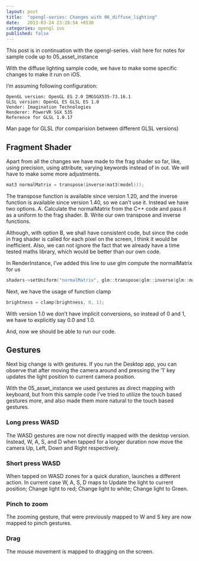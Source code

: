 ```yaml
---
layout: post
title:  "opengl-series: Changes with 06_diffuse_lighting"
date:   2013-03-24 23:28:54 +0530
categories: opengl ios
published: false
---
```


This post is in continuation with the opengl-series. 
visit here for notes for sample code up to 05_asset_instance

With the diffuse lighting sample code, we have to make some specific changes to make it run on iOS.

I’m assuming following configuration:

```
OpenGL version: OpenGL ES 2.0 IMGSGX535-73.16.1
GLSL version: OpenGL ES GLSL ES 1.0
Vendor: Imagination Technologies
Renderer: PowerVR SGX 535
Reference for GLSL 1.0.17
```

Man page for GLSL (for comparision between different GLSL versions)

## Fragment Shader

Apart from all the changes we have made to the frag shader so far, like, using precision, using attribute, varying keywords instead of in out. We will have to make some more adjustments.
``` cpp
mat3 normalMatrix = transpose(inverse(mat3(model)));
```

The transpose function is available since version 1.20, and the  inverse function is available since version 1.40, so we can’t use it. Instead we have two options. A. Calculate the normalMatrix from the C++ code and pass it as a uniform to the frag shader. B. Write our own transpose and inverse functions.

Although, with option B, we shall have consistent code, but since the code in frag shader is called for each pixel on the screen, I think it would be inefficient. Also, we can not ignore the fact that we already have a time tested maths library, which would be better than our own code.

In RenderInstance, I’ve added this line to use glm compute the normalMatrix for us
``` cpp
shaders->setUniform("normalMatrix", glm::transpose(glm::inverse(glm::mat3(inst.transform))));
```

Next, we have the usage of function clamp
``` cpp
brightness = clamp(brightness, 0, 1);
```

With version 1.0 we don’t have implicit conversions, so instead of 0 and 1, we have to explicitly say 0.0 and 1.0.

And, now we should be able to run our code.


## Gestures

Next big change is with gestures. If you run the Desktop app, you can observe that after moving the camera around and pressing the ’1′ key updates the light position to current camera position.

With the 05_asset_instance we used gestures as direct mapping with keyboard, but from this sample code I’ve tried to utilize the touch based gestures more, and also made them more natural to the touch based gestures.

### Long press WASD

The WASD gestures are now not directly mapped with the desktop version. Instead, W, A, S, and D when tapped for a longer duration now move the camera Up, Left, Down and Right respectively.

### Short press WASD

When tapped on WASD zones for a quick duration, launches a different action. In current case W, A, S, D maps to Update the light to current position; Change light to red; Change light to white; Change light to Green.


### Pinch to zoom

The zooming gesture, that were previously mapped to W and S key are now mapped to pinch gestures.


### Drag

The mouse movement is mapped to dragging on the screen.
